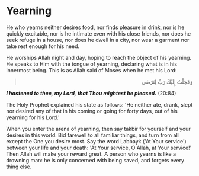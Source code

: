 Yearning
========

He who yearns neither desires food, nor finds pleasure in drink, nor is
he quickly excitable, nor is he intimate even with his close friends,
nor does he seek refuge in a house, nor does he dwell in a city, nor
wear a garment nor take rest enough for his need.

He worships Allah night and day, hoping to reach the object of his
yearning. He speaks to Him with the tongue of yearning, declaring what
is in his innermost being. This is as Allah said of Moses when he met
his Lord:

<blockquote dir="rtl">
  <p>
وَعَجِلْتُ إِلَيْكَ رَبِّ لِتَرْضَى
  </p>
</blockquote>

***I hastened to thee, my Lord, that Thou mightest be pleased.***
(20:84)


The Holy Prophet explained his state as follows: 'He neither ate,
drank, slept nor desired any of that in his coming or going for forty
days, out of his yearning for his Lord.'

When you enter the arena of yearning, then say takbir for yourself and
your desires in this world. Bid farewell to all familiar things, and
turn from all except the One you desire most. Say the word Labbayk ('At
Your service') between your life and your death: 'At Your service, O
Allah, at Your service!' Then Allah will make your reward great. A
person who yearns is like a drowning man: he is only concerned with
being saved, and forgets every thing else.


